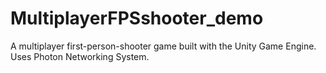 # MultiplayerFPSshooter_demo
A multiplayer first-person-shooter game built with the Unity Game Engine. Uses Photon Networking System.
